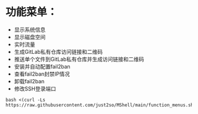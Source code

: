 
# 功能菜单：
* 显示系统信息
* 显示磁盘空间
* 实时流量
* 生成GitLab私有仓库访问链接和二维码
* 推送单个文件到GitLab私有仓库并生成访问链接和二维码
* 安装并自动配置fail2ban
* 查看fail2ban封禁IP情况
* 卸载fail2ban
* 修改SSH登录端口
```shell
bash <(curl -Ls https://raw.githubusercontent.com/just2so/MShell/main/function_menus.sh)
```






